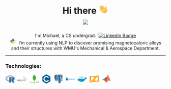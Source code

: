 <h1 align="center">
  Hi there <img src="https://github.com/WMUStudent21/WMUStudent21/blob/main/wave.gif" height="30"/> <br> 
  
  
 <div align="center">
   <a href="https://wmustudent21.github.io/">
      <img ref="https://wmustudent21.github.io/" src="https://github.com/WMUStudent21/WMUStudent21/blob/output/ocean.gif"/>
   </a>
 </div>
  
</h1>
  <p align="center">
    I'm Michael, a CS undergrad.&nbsp;
  <a href="https://www.linkedin.com/in/michael-loh-9b76b4114/">
    <img src="https://img.shields.io/badge/-LinkedIn-blue?style=flat&logo=Linkedin&logoColor=white" alt="LinkedIn Badge"/>
  </a> <br> 
    <img src="https://github.com/devicons/devicon/blob/master/icons/python/python-original.svg" title="Python" alt="Python" height="20"/>&nbsp; 
      I’m currently using NLP to discover promising magnetocaloric alloys and their structures with WMU's Mechanical & Aerospace Department.
   </p>
 
---

### Technologies:
<div>
  <img src="https://github.com/devicons/devicon/blob/master/icons/r/r-original.svg" title="R" width="30" height="30"/>&nbsp;
  <img src="https://github.com/devicons/devicon/blob/master/icons/mysql/mysql-original-wordmark.svg" title="MySQL" width="30" height="30"/>&nbsp;
  <img src="https://github.com/devicons/devicon/blob/master/icons/mongodb/mongodb-plain-wordmark.svg" title="MongoDB" width="30" height="30"/>&nbsp;
  <img src="https://github.com/devicons/devicon/blob/master/icons/c/c-plain.svg" title="C" width="30" height="30"/>&nbsp;
  <img src="https://github.com/devicons/devicon/blob/master/icons/postgresql/postgresql-plain.svg" title="PostgreSQL" width="30" height="30"/>&nbsp;
  <img src="https://github.com/devicons/devicon/blob/master/icons/azure/azure-original-wordmark.svg" title="MS Azure" width="30" height="30"/>&nbsp;
  <img src="https://github.com/devicons/devicon/blob/master/icons/docker/docker-plain.svg" title="Docker" width="30" height="30"/>&nbsp;
  <img src="https://github.com/devicons/devicon/blob/master/icons/zig/zig-original.svg" title="Zig" width="30" height="30"/>&nbsp;
  <img src="https://github.com/devicons/devicon/blob/master/icons/matlab/matlab-original.svg" title="MATLAB" width="30" height="30"/>&nbsp;
</div>
<!--
**WMUStudent21/WMUStudent21** is a ✨ _special_ ✨ repository because its `README.md` (this file) appears on your GitHub profile.

Here are some ideas to get you started:

- 🔭 I’m currently working on ...
- 🌱 I’m currently learning ...
- 👯 I’m looking to collaborate on ...
- 🤔 I’m looking for help with ...
- 💬 Ask me about ...
- 📫 How to reach me: ...
- 😄 Pronouns: ...
- ⚡ Fun fact: ...
-->
